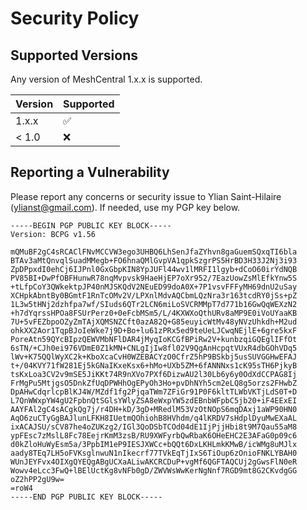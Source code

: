 # Security Policy

## Supported Versions

Any version of MeshCentral 1.x.x is supported.

| Version | Supported          |
| ------- | ------------------ |
| 1.x.x   | :white_check_mark: |
| < 1.0   | :x:                |

## Reporting a Vulnerability

Please report any concerns or security issue to Ylian Saint-Hilaire (ylianst@gmail.com). If needed, use my PGP key below.

```
-----BEGIN PGP PUBLIC KEY BLOCK-----
Version: BCPG v1.56

mQMuBF2gC4sRCAClFNvMCCVW3ego3UHBQ6LhSenJfaZYhvn8gaGuemSQxqTI6bla
BTAv3aMtQnvqlSuadMMegb+FO6hnaQMlGvpVA1qpkSzgrPS5HrBD3H33J2Nj3i93
ZpDPpxdI0ehCj6IJPnl0GxGbpKIN8YpJUFl44wv1lMRFI1lgyb+dCoO60irYdNQB
PV85BI+DwPfOBFHunwR78nqMvpvsk9HaeHjEP7oXr952/7EazUowZsMlEfkYnw5S
+tLfpCoY3QWkektpJP40nMJSKQdV2NEuED99doA0X+7P1vsvFFFyMH69dnU2uSay
XCHpkAbntBy0BGmtF1RnTcOMv2V/LPXnlMdvAQCbmLQzNra3r163tcdRY0jSs+pZ
1L3w5tHNj2dzhfpa7wf/SIuds6QTr2LCN6miLoSVCRMMpT7d771b16GwQqWEXzN2
+h7dYqrssHPOa8FSUrPerz0+0eFcbMSm5/L/4KXWXoQthURv8aMP9E0iVoUYaaKB
7U+5vFEZbpoOZyZmTAjXQMSNZCft0azA82Q+G85euyicWtMv48yNVzUhkdh+M2ud
ohkXX2Aor1TqpBJoIeWke7j9D+Bo+lu61zPRx5ed9teUeLJCwqNEjlE+6gre5kxF
PoreAtn59QYcBIpzQEWVMbNFlDAR4jMyqIoKCGfBPiRw2V+kunbzqiGQEglIFfOt
6sTN/+CJh0ei976VDmE0Z1kMN+CNLgIjIw8fl02V9QgAnHcpqtVUxR4dbGOhVDq5
lWv+K75QQlWyXC2k+KboXcaCvH0WZEBACYzO0CfrZ5hP9BSkbj5usSUVGGHwEFAJ
t+/04KVY71fW281Ej5kGNaIKxeKsx6+hMo+UXb5ZM+6fANNNxs1cK95sTH6PjkyB
tsKxLoa3CV2v9mSE5JiKKt74R9nXVo7PXf6DizwAU2l30Lb6y6y0OdXdCCPAG8Ij
FrMgPu5MtjgsO5DnkZfUqDPWHhOgEPyOh3Ho+pvDhNYh5cm2eLQ8g5orzs2FHwbZ
DpAHwCdqrlcpBlKJ4W/MZdf1fg2PjqaTWm7ZFiGr91P0F6kltTLWbVKTjLdS0T+D
L7QnWWxpYW4gU2FpbnQtSGlsYWlyZSA8eWxpYW5zdEBnbWFpbC5jb20+iF4EExEI
AAYFAl2gC4sACgkQg7j/r4DH+kD/3gD+MRedlM53VzOtNOpS6mqDAxj1aWP90HN0
AqO6zuCTyGgBAJlunLFKH8IUetmQOhiohB8HVhdm/q4lKRDV7sHdplDyuMwEXaAL
ixACAJSU/sCV87he4oZUKzg2/IGl3QoDSbTCOd04dE1IjPjjHbi8t9M7Qau55aM8
ypFEsc7zMslL8Fc78EejrKmM3zsB/RU9XWFyrbQwRbaK6OHeEHC2E3AFaG0p09c6
d0kZloHuWyEsm5a/3PpbIM1eP9IESJXWCc+bQQt6DxLKHLmkKMwB/icWMg8uMJlx
aady8TEq7LH5oFVKsglnwuN1nIkecrf77TVkEqTjIxS6TiOup6zOnioFNKLYBAH0
WUnJEYFvx4OIXgQYEQgABgUCXaALiwAKCRCDuP+vgMf6QGFTAQCUj2gGwsFlN0eR
Wowv4eLcc3FwQ+lBElUctKg8vNFb0gD/ZWVWsWwKerNgNnf7RGD9mt8G2CKvdgGG
oZ2hPP2gU9w=
=roW4
-----END PGP PUBLIC KEY BLOCK-----
```
